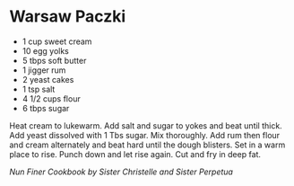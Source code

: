 Warsaw Paczki
=============

* 1 cup sweet cream
* 10 egg yolks
* 5 tbps soft butter
* 1 jigger rum
* 2 yeast cakes
* 1 tsp salt
* 4 1/2 cups flour
* 6 tbps sugar

Heat cream to lukewarm. Add salt and sugar to yokes and beat until thick. Add yeast dissolved with 1 Tbs sugar. Mix thoroughly. Add rum then flour and cream alternately and beat hard until the dough blisters. Set in a warm place to rise. Punch down and let rise again. Cut and fry in deep fat.

*Nun Finer Cookbook by Sister Christelle and Sister Perpetua*

